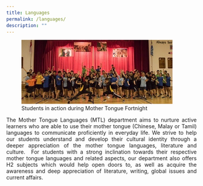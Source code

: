 ```yaml
---
title: Languages
permalink: /languages/
description: ""
---
```

<div align=justify>
<figure>
<img src="/images/JPJC%20Experience/Curriculum/Languages/pic1.jpg">
<figcaption>Students in action during Mother Tongue Fortnight</figcaption></figure>

<p>
The Mother Tongue Languages (MTL) department aims to nurture active learners who are able to use their mother tongue (Chinese, Malay or Tamil) languages to communicate proficiently in everyday life. We strive to help our students understand and develop their cultural identity through a deeper appreciation of the mother tongue languages, literature and culture.  For students with a strong inclination towards their respective mother tongue languages and related aspects, our department also offers H2 subjects which would help open doors to, as well as acquire the awareness and deep appreciation of literature, writing, global issues and current affairs.</p>